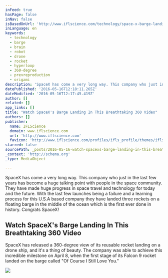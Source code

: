 ```yaml
---
inFeed: true
hasPage: false
inNav: false
isBasedOnUrl: 'http://www.iflscience.com/technology/space-x-barge-landing-breathtaking-360-view'
inLanguage: en
keywords:
  - technology
  - barge
  - brain
  - robot
  - drone
  - rocket
  - hyperloop
  - 360-degree
  - prevreproduction
  - origami
description: 'SpaceX has come a very long way. This company who just in the last few years has become a huge talking point with people in the space community. They have made huge progress in space travel and technology for today and the future. With the last few launches being a failure and a learning process for this U.S.A based company they have landed three rockets on a floating barge in the middle of the ocean which is the first ever done in history. Congrats SpaceX!'
datePublished: '2016-05-16T12:18:11.265Z'
dateModified: '2016-05-16T12:17:45.419Z'
author: []
related: []
app_links: []
title: "Watch SpaceX's Barge Landing In This Breathtaking 360 Video"
authors: []
publisher:
  name: IFLScience
  domain: www.iflscience.com
  url: 'http://www.iflscience.com'
  favicon: 'http://www.iflscience.com/profiles/ifls_profile/themes/ifls_desktop/favicon.ico'
starred: false
sourcePath: _posts/2016-05-16-watch-spacexs-barge-landing-in-this-breathtaking-360-video.md
_context: 'http://schema.org'
_type: MediaObject

---
```

SpaceX has come a very long way. This company who just in the last few years has become a huge talking point with people in the space community. They have made huge progress in space travel and technology for today and the future. With the last few launches being a failure and a learning process for this U.S.A based company they have landed three rockets on a floating barge in the middle of the ocean which is the first ever done in history. Congrats SpaceX!

<article style=""><h1>Watch SpaceX's Barge Landing In This Breathtaking 360 Video</h1><p>SpaceX has released a 360-degree view of its reusable rocket landing on a drone ship, and it's a thing of beauty. The company was able to achieve this incredible milestone on April 8, when the first stage of its Falcon 9 rocket landed on the barge called "Of Course I Still Love You."</p><img src="http://www.iflscience.com/sites/www.iflscience.com/files/blog/2016-05/25788014884_4d19109166_z.jpg" /></article>